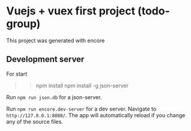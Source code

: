 # Vuejs + vuex first project (todo-group)

This project was generated with encore 

## Development server
For start 

>> npm install
>> npm install -g json-server

Run `npm run json.db` for a json-server. 

Run `npm run encore.dev-server` for a dev server. Navigate to `http://127.0.0.1:8080/`. The app will automatically reload if you change any of the source files.

